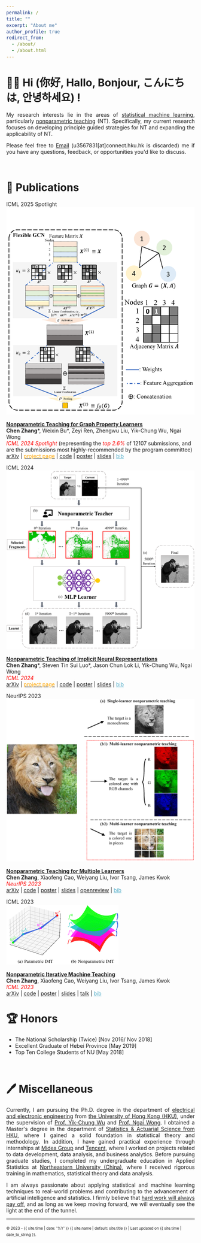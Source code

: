 ```yaml
---
permalink: /
title: ""
excerpt: "About me"
author_profile: true
redirect_from: 
  - /about/
  - /about.html
---
```


<span class='anchor' id='about-me'></span>

# 👋😀 Hi (你好, Hallo, Bonjour, こんにちは, 안녕하세요) !

<span style="text-align:justify; display: inline-block;">My research interests lie in the areas of [statistical machine learning](https://en.wikipedia.org/wiki/Statistical_learning_theory), particularly [nonparametric teaching](https://arxiv.org/abs/2306.03007) (NT). Specifically, my current research focuses on developing principle guided strategies for NT and expanding the applicability of NT.</span>

<span style="text-align:justify; display: inline-block;"> Please feel free to [Email](mailto:czhang6@connect.hku.hk) (u3567831[at]connect.hku.hk is discarded) me if you have any questions, feedback, or opportunities you'd like to discuss. </span>

<span style="color:white"><br></span>

# 📃 Publications

<div class='paper-box'><div class='paper-box-image'><div><div class="badge">ICML 2025 Spotlight</div><img src='_publications/nonparametric_teaching_for_graph_proerty_learners/GCN.png' alt="sym"></div></div>
<div class='paper-box-text' markdown="1">

**<span style="color:royalblue">[Nonparametric Teaching for Graph Property Learners](../_publications/nonparametric_teaching_for_graph_proerty_learners/ICML_2025_Paper.pdf)</span>**  
__Chen Zhang__\*, Weixin Bu\*, Zeyi Ren, Zhengwu Liu, Yik-Chung Wu, Ngai Wong  
<span style="color:red; font-style:italic;">ICML 2024 Spotlight </span>(representing the <span style="color:red; font-style:italic;">top 2.6%</span> of 12107 submissions, and are the submissions most highly-recommended by the program committee)  
[arXiv](https://arxiv.org/abs/) | [<span style="color:orange;">project page</span>](https://chen2hang.github.io/_publications/nonparametric_teaching_for_graph_proerty_learners/grant.html) | [code](https://github.com/chen2hang/GraNT_NonparametricTeaching) | [poster](../_publications/nonparametric_teaching_for_graph_proerty_learners/ICML_2025_Poster.pdf) | [slides](../_publications/nonparametric_teaching_for_graph_proerty_learners/ICML_2025_Slides.pdf) | <span onclick="toggleDivIcml2025()" style="color: #52adc8; text-decoration: underline; cursor: pointer;">bib</span>  
<div id="icml2025" style="display: none;">
<pre>
@inproceedings{zhang2025nonparametric,
  title={Nonparametric Teaching  for Graph Property Learners},
  author={Zhang, Chen and Bu, Weixin and Ren, Zeyi and Liu, Zhengwu and Wu, Yik-Chung and Wong, Ngai},
  booktitle={ICML},
  year={2025}
}
</pre>
</div>
<script>
function toggleDivIcml2024() {
  var bibDiv = document.getElementById("icml2024");
  if (bibDiv.style.display === "none") {
    bibDiv.style.display = "block";
  } else {
    bibDiv.style.display = "none";
  }
}
</script>

</div>
</div>



<div class='paper-box'><div class='paper-box-image'><div><div class="badge">ICML 2024</div><img src='_publications/nonparametric_teaching_of_implicit_neural_representations/figure1.png' alt="sym"></div></div>
<div class='paper-box-text' markdown="1">

**<span style="color:royalblue">[Nonparametric Teaching of Implicit Neural Representations](../_publications/nonparametric_teaching_of_implicit_neural_representations/ICML_2024_Paper.pdf)</span>**  
__Chen Zhang__\*, Steven Tin Sui Luo\*, Jason Chun Lok Li, Yik-Chung Wu, Ngai Wong  
<span style="color:red; font-style:italic;">ICML 2024</span>  
[arXiv](https://arxiv.org/pdf/2405.10531v1) | [<span style="color:orange;">project page</span>](https://chen2hang.github.io/_publications/nonparametric_teaching_of_implicit_neural_representations/int.html) | [code](https://github.com/chen2hang/INT_NonparametricTeaching) | [poster](../_publications/nonparametric_teaching_of_implicit_neural_representations/ICML_2024_Poster.pdf) | [slides](../_publications/nonparametric_teaching_of_implicit_neural_representations/ICML_2024_Slides.pdf) | <span onclick="toggleDivIcml2024()" style="color: #52adc8; text-decoration: underline; cursor: pointer;">bib</span>  
<div id="icml2024" style="display: none;">
<pre>
@InProceedings{zhang2024nonparametric,
    title={Nonparametric Teaching of Implicit Neural Representations},
    author={Zhang, Chen and Luo, Steven and Li, Jason and Wu, Yik-Chung and Wong, Ngai},
    booktitle = {ICML},
    year={2024}
}
</pre>
</div>
<script>
function toggleDivIcml2024() {
  var bibDiv = document.getElementById("icml2024");
  if (bibDiv.style.display === "none") {
    bibDiv.style.display = "block";
  } else {
    bibDiv.style.display = "none";
  }
}
</script>

</div>
</div>



<div class='paper-box'><div class='paper-box-image'><div><div class="badge">NeurIPS 2023</div><img src='_publications/nonparametric_teaching_for_multiple_learners/CmpaST.png' alt="sym"></div></div>
<div class='paper-box-text' markdown="1">

**<span style="color:royalblue">[Nonparametric Teaching for Multiple Learners](../_publications/nonparametric_teaching_for_multiple_learners/NeurIPS_2023_Paper.pdf)</span>**  
__Chen Zhang__, Xiaofeng Cao, Weiyang Liu, Ivor Tsang, James Kwok  
<span style="color:red; font-style:italic;">NeurIPS 2023</span>  
[arXiv](https://arxiv.org/pdf/2311.10318) | [code](https://github.com/chen2hang/MINT_NonparametricTeaching) | [poster](../_publications/nonparametric_teaching_for_multiple_learners/NeurIPS_2023_Poster.pdf) | [slides](../_publications/nonparametric_teaching_for_multiple_learners/NeurIPS_2023_Slides.pdf) | [openreview](https://openreview.net/forum?id=VkUNovXoxx) | <span onclick="toggleBibNeurips2023()" style="color: #52adc8; text-decoration: underline; cursor: pointer;">bib</span>  
<div id="neurips2023" style="display: none;">
<pre>
@InProceedings{zhang2023nonparametric,
    title={Nonparametric Teaching for Multiple Learners},
    author={Zhang, Chen and Cao, Xiaofeng and Liu, Weiyang and Tsang, Ivor and Kwok, James},
    booktitle = {NeurIPS},
    year={2023}
}
</pre>
</div>
<script>
function toggleBibNeurips2023() {
  var bibDiv = document.getElementById("neurips2023");
  if (bibDiv.style.display === "none") {
    bibDiv.style.display = "block";
  } else {
    bibDiv.style.display = "none";
  }
}
</script>

</div>
</div>



<div class='paper-box'><div class='paper-box-image'><div><div class="badge">ICML 2023</div><img src='_publications/nonparametric_iterative_machine_teaching/comp.png' alt="sym"></div></div>
<div class='paper-box-text' markdown="1">

**<span style="color:royalblue">[Nonparametric Iterative Machine Teaching](../_publications/nonparametric_iterative_machine_teaching/ICML_2023_Paper.pdf)</span>**  
__Chen Zhang__, Xiaofeng Cao, Weiyang Liu, Ivor Tsang, James Kwok  
<span style="color:red; font-style:italic;">ICML 2023</span>  
[arXiv](https://arxiv.org/pdf/2306.03007) | [code](https://github.com/chen2hang/NonparametricTeaching) | [poster](../_publications/nonparametric_iterative_machine_teaching/ICML_2023_Poster.pdf) | [slides](../_publications/nonparametric_iterative_machine_teaching/ICML_2023_Slides.pdf) | [talk](https://recorder-v3.slideslive.com/?share=81841&s=f2aa5c6c-b216-40d6-871c-d4ac3744a464) | <span onclick="toggleBibIcml2023()" style="color: #52adc8; text-decoration: underline; cursor: pointer;">bib</span>  
<div id="icml2023" style="display: none;">
<pre>
@InProceedings{zhang2023nonparametric,
    title={Nonparametric Iterative Machine Teaching},
    author={Zhang, Chen and Cao, Xiaofeng and Liu, Weiyang and Tsang, Ivor and Kwok, James},
    booktitle = {ICML},
    year={2023}
}
</pre>
</div>
<script>
function toggleBibIcml2023() {
  var bibDiv = document.getElementById("icml2023");
  if (bibDiv.style.display === "none") {
    bibDiv.style.display = "block";
  } else {
    bibDiv.style.display = "none";
  }
}
</script>

</div>
</div>



# 🏆 Honors

- The National Scholarship (Twice) 	[Nov 2016/ Nov 2018]  
- Excellent Graduate of Hebei Province	[May 2019]  
- Top Ten College Students of NU	[May 2018]  

<span style="color:white"><br></span>

# 🖊 Miscellaneous

<span style="text-align:justify; display: inline-block;"> Currently, I am pursuing the Ph.D. degree in the department of [electrical and electronic engineering](https://www.eee.hku.hk/) from [the University of Hong Kong (HKU)](https://www.hku.hk/), under the supervision of [Prof. Yik-Chung Wu](https://www.eee.hku.hk/~ycwu/) and [Prof. Ngai Wong](https://www.eee.hku.hk/~nwong/). I obtained a Master's degree in the department of [Statistics & Actuarial Science from HKU](https://saasweb.hku.hk/), where I gained a solid foundation in statistical theory and methodology. In addition, I have gained practical experience through internships at [Midea Group](https://www.midea.com/cn/Our-Businesses/Digital-Innovation) and [Tencent](https://www.tencent.com/zh-cn/index.html), where I worked on projects related to data development, data analysis, and business analytics. Before pursuing graduate studies, I completed my undergraduate education in Applied Statistics at [Northeastern University (China)](https://stxy.neuq.edu.cn/), where I received rigorous training in mathematics, statistical theory and data analysis.</span>

<span style="text-align:justify; display: inline-block;">I am always passionate about applying statistical and machine learning techniques to real-world problems and contributing to the advancement of artificial intelligence and statistics. I firmly believe that [hard work will always pay off](https://en.wikipedia.org/wiki/Achievement_ideology), and as long as we keep moving forward, we will eventually see the light at the end of the tunnel.</span>

***  
<span style="font-size:10px">&copy; 2023 - {{ site.time | date: '%Y' }} {{ site.name | default: site.title }} | Last updated on {{ site.time | date_to_string }}.</span>  
